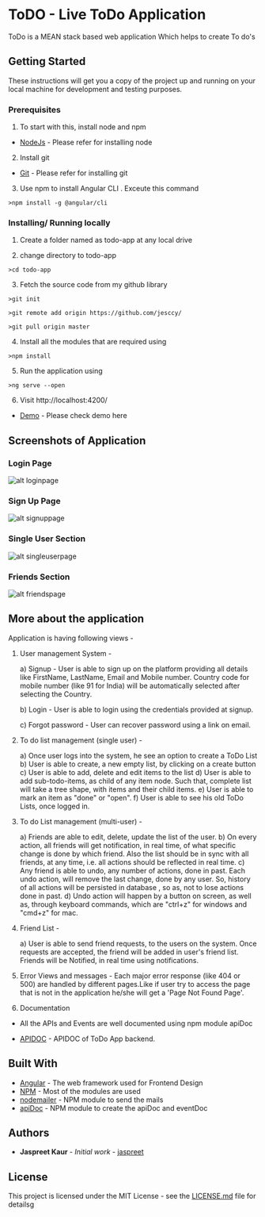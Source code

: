 # ToDO - Live ToDo Application

ToDo is a MEAN stack based web application Which helps to create To do's

## Getting Started

These instructions will get you a copy of the project up and running on your local machine for development and testing purposes.

### Prerequisites
 
1) To start with this, install node and npm

* [NodeJs](https://nodejs.org/en/) - Please refer for installing node

2) Install git 


* [Git](https://git-scm.com/book/en/v2/Getting-Started-Installing-Git) - Please refer for installing git

3) Use npm to install Angular CLI . Exceute this command

```
>npm install -g @angular/cli
```

 
### Installing/ Running locally


1) Create a folder named as todo-app at any local drive

2) change directory to todo-app

```
>cd todo-app
```

3) Fetch the source code from my github library
 
```
>git init
```

```
>git remote add origin https://github.com/jesccy/
```

```
>git pull origin master
```

4) Install all the modules that are required using

```
>npm install
```

5) Run the application using

```
>ng serve --open
```
6) Visit http://localhost:4200/ 


* [Demo](https://github.com/jesccy/todocode.git) - Please check demo here

## Screenshots of Application

### Login Page
![alt loginpage](https://github.com/jesccy/toDoApp/blob/master/screenshots/login.jpg)

### Sign Up Page
![alt signuppage](https://github.com/jesccy/toDoApp/blob/master/screenshots/signup.jpg)

### Single User Section
![alt singleuserpage](https://github.com/jesccy/toDoApp/blob/master/screenshots/single-user.jpg)

### Friends Section
![alt friendspage](https://github.com/jesccy/toDoApp/blob/master/screenshots/friends.jpg)


## More about the application

Application is having following views -


1) User management System -

    a) Signup - User is able to sign up on the platform providing all
details like FirstName, LastName, Email and Mobile number. Country
code for mobile number (like 91 for India) will be automatically selected after selecting the Country.

    b) Login - User is able to login using the credentials provided at signup.

    c) Forgot password - User can recover password using a link on email. 


2) To do list management (single user) -

    a) Once user logs into the system, he see an option to create a ToDo List
    b) User is able to create, a new empty list, by clicking on a create button
    c) User is able to add, delete and edit items to the list
    d) User is able to add sub-todo-items, as child of any item node.
    Such that, complete list will take a tree shape, with items and their
    child items.
    e) User is able to mark an item as "done" or "open".
    f) User is able to see his old ToDo Lists, once logged in.

3) To do List management (multi-user) -

    a) Friends are able to edit, delete, update the list of the user.
    b) On every action, all friends will get notification, in real time, of what specific
    change is done by which friend. Also the list should be in sync with all
    friends, at any time, i.e. all actions should be reflected in real time.
    c) Any friend is able to undo, any number of actions, done in past.
    Each undo action, will remove the last change, done by any user. So,
    history of all actions will be persisted in database , so as, not to
    lose actions done in past.
    d) Undo action will happen by a button on screen, as well as, through
    keyboard commands, which are "ctrl+z" for windows and "cmd+z" for mac.

4) Friend List -

    a) User is able to send friend requests, to the users on the
    system. Once requests are accepted, the friend will be added in user's
    friend list. Friends will be Notified, in real time using notifications.


5) Error Views and messages - Each major error response
(like 404 or 500) are handled by different pages.Like if user try to access the page that is not in the application he/she will get a 'Page Not Found Page'.


5) Documentation 

- All the APIs and Events are well documented using npm module apiDoc 

* [APIDOC](http://api.curiouswebs.in/apidoc/) - APIDOC of ToDo App backend.

## Built With

* [Angular](https://angular.io/) - The web framework used for Frontend Design
* [NPM](https://www.npmjs.com/) - Most of the modules are used
* [nodemailer](https://nodemailer.com/about/) - NPM module to send the mails
* [apiDoc](http://apidocjs.com/) - NPM module to create the apiDoc and eventDoc


## Authors

* **Jaspreet Kaur** - *Initial work* - [jaspreet](https://github.com/jesccy/)


## License

This project is licensed under the MIT License - see the [LICENSE.md](LICENSE.md) file for detailsg




